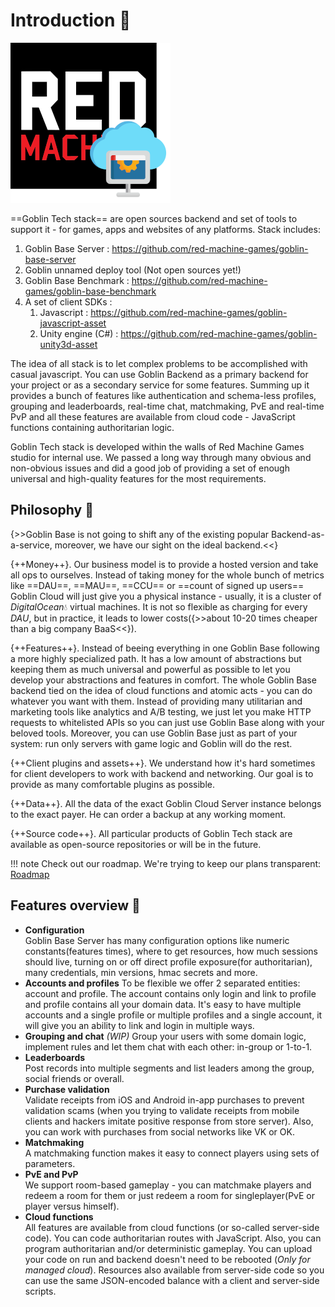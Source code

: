# Introduction 📖

![picture](./img/rmg.png)

==Goblin Tech stack== are open sources backend and set of tools to support it - for games, apps and websites of any platforms. Stack includes:

1. Goblin Base Server : https://github.com/red-machine-games/goblin-base-server
2. Goblin unnamed deploy tool (Not open sources yet!)
3. Goblin Base Benchmark : https://github.com/red-machine-games/goblin-base-benchmark
4. A set of client SDKs :
    1. Javascript : https://github.com/red-machine-games/goblin-javascript-asset
    2. Unity engine (C#) : https://github.com/red-machine-games/goblin-unity3d-asset

The idea of all stack is to let complex problems to be accomplished with casual javascript. You can use Goblin Backend as a primary backend for your project or as a secondary service for some features. Summing up it provides a bunch of features like authentication and schema-less profiles, grouping and leaderboards, real-time chat, matchmaking, PvE and real-time PvP and all these features are available from cloud code - JavaScript functions containing authoritarian logic.

Goblin Tech stack is developed within the walls of Red Machine Games studio for internal use. We passed a long way through many obvious and non-obvious issues and did a good job of providing a set of enough universal and high-quality features for the most requirements.

## Philosophy 🔭

{>>Goblin Base is not going to shift any of the existing popular Backend-as-a-service, moreover, we have our sight on the ideal backend.<<}

{++Money++}. Our business model is to provide a hosted version and take all ops to ourselves. Instead of taking money for the whole bunch of metrics like ==DAU==, ==MAU==, ==CCU== or ==count of signed up users== Goblin Cloud will just give you a physical instance - usually, it is a cluster of _DigitalOcean_💧 virtual machines. It is not so flexible as charging for every _DAU_, but in practice, it leads to lower costs({>>about 10-20 times cheaper than a big company BaaS<<}).

{++Features++}. Instead of beeing everything in one Goblin Base following a more highly specialized path. It has a low amount of abstractions but keeping them as much universal and powerful as possible to let you develop your abstractions and features in comfort. The whole Goblin Base backend tied on the idea of cloud functions and atomic acts - you can do whatever you want with them. Instead of providing many utilitarian and marketing tools like analytics and A/B testing, we just let you make HTTP requests to whitelisted APIs so you can just use Goblin Base along with your beloved tools. Moreover, you can use Goblin Base just as part of your system: run only servers with game logic and Goblin will do the rest.

{++Client plugins and assets++}. We understand how it's hard sometimes for client developers to work with backend and networking. Our goal is to provide as many comfortable plugins as possible.

{++Data++}. All the data of the exact Goblin Cloud Server instance belongs to the exact payer. He can order a backup at any working moment.

{++Source code++}. All particular products of Goblin Tech stack are available as open-source repositories or will be in the future.

!!! note
	Check out our roadmap. We're trying to keep our plans transparent: [Roadmap](https://github.com/orgs/red-machine-games/projects/1)

## Features overview 🔑

- **Configuration**  
	Goblin Base Server has many configuration options like numeric constants(features times), where to get resources, how much sessions should live, turning on or off direct profile exposure(for authoritarian), many credentials, min versions, hmac secrets and more.
- **Accounts and profiles** 
	To be flexible we offer 2 separated entities: account and profile. The account contains only login and link to profile and profile contains all your domain data. It's easy to have multiple accounts and a single profile or multiple profiles and a single account, it will give you an ability to link and login in multiple ways.
- **Grouping and chat**  _(WIP)_ 
	Group your users with some domain logic, implement rules and let them chat with each other: in-group or 1-to-1.
- **Leaderboards**  
	Post records into multiple segments and list leaders among the group, social friends or overall.
- **Purchase validation**  
	Validate receipts from iOS and Android in-app purchases to prevent validation scams (when you trying to validate receipts from mobile clients and hackers imitate positive response from store server). Also, you can work with purchases from social networks like VK or OK.
- **Matchmaking**  
	A matchmaking function makes it easy to connect players using sets of parameters.
- **PvE and PvP**  
	We support room-based gameplay - you can matchmake players and redeem a room for them or just redeem a room for singleplayer(PvE or player versus himself).
- **Cloud functions**  
	All features are available from cloud functions (or so-called server-side code). You can code authoritarian routes with JavaScript. Also, you can program authoritarian and/or deterministic gameplay. You can upload your code on run and backend doesn't need to be rebooted (_Only for managed cloud_). Resources also available from server-side code so you can use the same JSON-encoded balance with a client and server-side scripts.